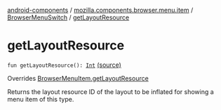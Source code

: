 [android-components](../../index.md) / [mozilla.components.browser.menu.item](../index.md) / [BrowserMenuSwitch](index.md) / [getLayoutResource](./get-layout-resource.md)

# getLayoutResource

`fun getLayoutResource(): `[`Int`](https://kotlinlang.org/api/latest/jvm/stdlib/kotlin/-int/index.html) [(source)](https://github.com/mozilla-mobile/android-components/blob/master/components/browser/menu/src/main/java/mozilla/components/browser/menu/item/BrowserMenuSwitch.kt#L21)

Overrides [BrowserMenuItem.getLayoutResource](../../mozilla.components.browser.menu/-browser-menu-item/get-layout-resource.md)

Returns the layout resource ID of the layout to be inflated for showing a menu item of this
type.

